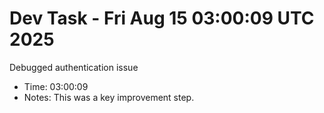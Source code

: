 # Dev Task - Fri Aug 15 03:00:09 UTC 2025
Debugged authentication issue
- Time: 03:00:09
- Notes: This was a key improvement step.
